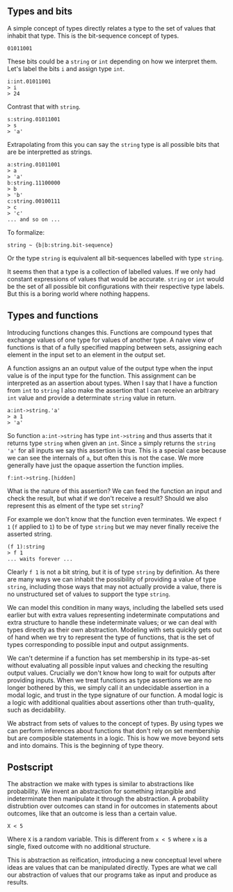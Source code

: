 ## Types and bits

A simple concept of types directly relates a type to the set of values that inhabit that type.
This is the bit-sequence concept of types.

```
01011001
```

These bits could be a `string` or `int` depending on how we interpret them. Let's label the bits `i`
and assign type `int`.

```
i:int.01011001
> i
> 24
```

Contrast that with `string`.

```
s:string.01011001
> s
> 'a'
```

Extrapolating from this you can say the `string` type is all possible bits that are be interpretted as strings.

```
a:string.01011001
> a
> 'a'
b:string.11100000
> b
> 'b'
c:string.00100111
> c
> 'c'
... and so on ...
```

To formalize:

```
string ~ {b|b:string.bit-sequence}
```

Or the type `string` is equivalent all bit-sequences labelled with type `string`.

It seems then that a type is a collection of labelled values. If we only had constant expressions of values
that would be accurate. `string` or `int` would be the set of all possible bit configurations with their respective type labels.
But this is a boring world where nothing happens.

## Types and functions

Introducing functions changes this. Functions are compound types that exchange values of one type for values of another type. A naive view of functions is that of a fully specified mapping between sets, assigning each element in the input set to an element in the output set.

A function assigns an an output value of the output type when the input value is of the input type for the function. This assignment can be interpreted as an assertion about types. When I say that I have a function from `int` to `string`
I also make the assertion that I can receive an arbitrary `int` value and provide a determinate `string` value in return.

```
a:int->string.'a'
> a 1
> 'a'
```

So function `a:int->string` has type `int->string` and thus asserts that it returns type `string` when given an `int`. Since `a` simply returns the `string` `'a'` for all inputs we say this assertion is true.
This is a special case because we can see the internals of `a`, but often this is not the case. We more generally have just the opaque assertion the function implies.

```
f:int->string.[hidden]
```

What is the nature of this assertion? We can feed the function an input and check the result, but what if we don't receive a result? Should we also represent this as elment of the type set `string`?

For example we don't know that the function even terminates. We expect `f 1` (`f` applied to `1`) to be of type `string` but we may never finally receive the
asserted string.

```
(f 1):string
> f 1
... waits forever ...
```

Clearly `f 1` is not a bit string, but it is of type `string` by definition. As there are many ways we can inhabit the possibility of providing a value of type `string`, including those ways that may not actually provide a value, there is no unstructured set of values to support the type `string`. 

We can model this condition in many ways, including the labelled sets used earlier but with extra values representing indeterminate computations and extra structure to handle these indeterminate values; or we can deal with types directly as their own abstraction. Modeling with sets quickly gets out of hand when we try to represent the type of functions, that is the set of types corresponding to possible input and output assignments. 

We can't determine if a function has set membership in its type-as-set without evaluating all possible input values and checking the resulting output values. Crucially we don't know how long to wait for outputs after providing inputs. When we treat functions as type assertions we are no longer bothered by this, we simply call it an undecidable assertion in a modal logic, and trust in the type signature of our function. A modal logic is a logic with additional qualities about assertions other than truth-quality, such as decidability.

We abstract from sets of values to the concept of types. By using types we can perform inferences about functions that don't rely on set membership but are composible statements in a logic. This is how we move beyond sets and into domains. This is the beginning of type theory.

## Postscript

The abstraction we make with types is similar to abstractions like probability. We invent an abstraction for something intangible and indeterminate then manipulate it through the abstraction. A probability distrubtion over outcomes can stand in for outcomes in statements about outcomes, like that an outcome is less than a certain value.

```
X < 5
```

Where `X` is a random variable. This is different from `x < 5` where `x` is a single, fixed outcome with no additional structure.

This is abstraction as reification, introducing a new conceptual level where ideas are values that can be manipulated directly. Types are what we call our abstraction of values that our programs take as input and produce as results.
